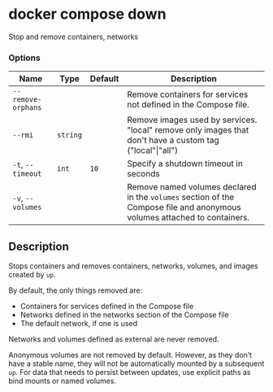 # docker compose down

<!---MARKER_GEN_START-->
Stop and remove containers, networks

### Options

| Name | Type | Default | Description |
| --- | --- | --- | --- |
| `--remove-orphans` |  |  | Remove containers for services not defined in the Compose file. |
| `--rmi` | `string` |  | Remove images used by services. "local" remove only images that don't have a custom tag ("local"\|"all") |
| `-t`, `--timeout` | `int` | `10` | Specify a shutdown timeout in seconds |
| `-v`, `--volumes` |  |  | Remove named volumes declared in the `volumes` section of the Compose file and anonymous volumes attached to containers. |


<!---MARKER_GEN_END-->

## Description

Stops containers and removes containers, networks, volumes, and images created by `up`.

By default, the only things removed are:

- Containers for services defined in the Compose file
- Networks defined in the networks section of the Compose file
- The default network, if one is used

Networks and volumes defined as external are never removed.

Anonymous volumes are not removed by default. However, as they don’t have a stable name, they will not be automatically
mounted by a subsequent `up`. For data that needs to persist between updates, use explicit paths as bind mounts or
named volumes.
